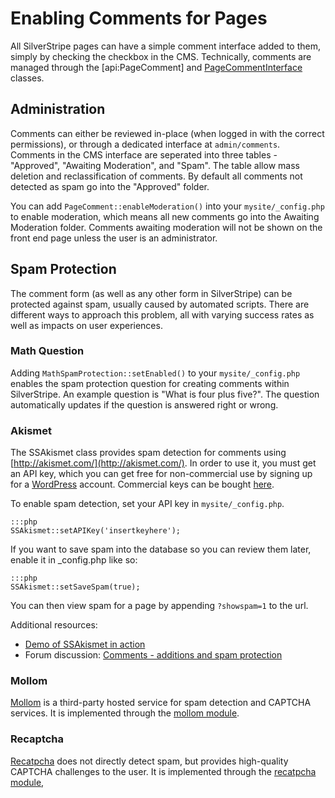 # Enabling Comments for Pages

All SilverStripe pages can have a simple comment interface added to them, simply by checking the checkbox in the CMS.
Technically, comments are managed through the [api:PageComment] and
[PageCommentInterface](api:PageCommentInterface) classes.

## Administration

Comments can either be reviewed in-place (when logged in with the correct permissions), or through a dedicated 
interface at `admin/comments`. Comments in the CMS interface are seperated into three tables - "Approved", "Awaiting
Moderation", and "Spam". The table allow mass deletion and reclassification of comments. By default all comments not
detected as spam go into the "Approved" folder. 

You can add `PageComment::enableModeration()` into your `mysite/_config.php` to enable moderation, which means all new
comments go into the Awaiting Moderation folder. Comments awaiting moderation will not be shown on the front end page
unless the user is an administrator.


## Spam Protection

The comment form (as well as any other form in SilverStripe) can be protected against spam,
usually caused by automated scripts. There are different ways to approach this problem,
all with varying success rates as well as impacts on user experiences.

### Math Question

Adding `MathSpamProtection::setEnabled()` to your `mysite/_config.php` enables the spam protection question for creating
comments within SilverStripe. An example question is "What is four plus five?". The question automatically updates if
the question is answered right or wrong.

### Akismet

The SSAkismet class provides spam detection for comments using [http://akismet.com/](http://akismet.com/). In order to
use it, you must get an API key, which you can get free for non-commercial use by signing up for a
[WordPress](http://www.wordpress.com) account. Commercial keys can be bought [here](http://akismet.com/commercial/).

To enable spam detection, set your API key in `mysite/_config.php`. 

	:::php
	SSAkismet::setAPIKey('insertkeyhere');

If you want to save spam into the database so you can review them later, enable it in _config.php like so:

	:::php
	SSAkismet::setSaveSpam(true);

You can then view spam for a page by appending `?showspam=1` to the url.

Additional resources:

 * [Demo of SSAkismet in action](http://demo.silverstripe.com/blog)
 * Forum discussion: [Comments - additions and spam protection](http://www.silverstripe.com/feature-requests/flat/534)


### Mollom

[Mollom](http://mollom.com/) is a third-party hosted service for spam detection and CAPTCHA services. It is implemented
through the [mollom module](http://silverstripe.org/mollom-module).

### Recaptcha

[Recatpcha](http://recaptcha.net) does not directly detect spam, but provides high-quality CAPTCHA challenges to the
user. It is implemented through the [recatpcha module](http://silverstripe.org/recaptcha-module),